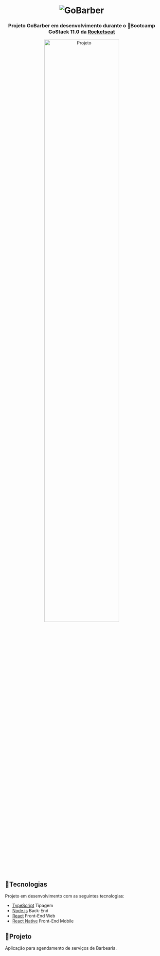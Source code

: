 <h1 align="center">
 <img alt="GoBarber" src="" />
</h1>

<h3 align="center">
 Projeto GoBarber em desenvolvimento durante o 🚀Bootcamp GoStack 11.0 da <a href="https://rocketseat.com.br/">Rocketseat</a>
</h3>

<p align="center">
 <img alt="Projeto" src="" width="70%"/>
</p>

## 📌Tecnologias

Projeto em desenvolvimento com as seguintes tecnologias:

- [TypeScript](https://www.npmjs.com/package/typescript) Tipagem
- [Node.js](https://nodejs.org/en/) Back-End
- [React](https://reactjs.org) Front-End Web
- [React Native](https://facebook.github.io/react-native/) Front-End Mobile

## 📌Projeto

Aplicação para agendamento de serviços de Barbearia.
